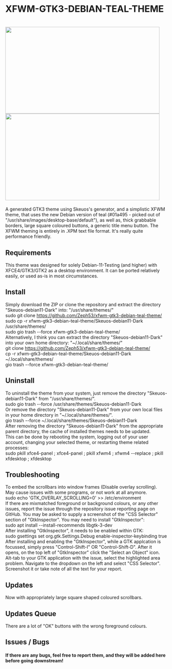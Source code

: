 # XFWM-GTK3-DEBIAN-TEAL-THEME  


# <img src="https://github.com/Zeph53/xfwm-gtk3-debian-teal-theme/assets/102870900/557fb16f-4c9c-4c8a-96ac-94b9f1f59d68" height="270" width="480"> <img src="https://github.com/Zeph53/xfwm-gtk3-debian-teal-theme/assets/102870900/3c67318e-2ddb-4cc7-8c5e-b3eea7fdb8f0" height="270" width="480"> 


A generated GTK3 theme using Skeuos's generator, and a simplistic XFWM theme, that uses the new Debian version of teal (#01a495 - picked out of "/usr/share/images/desktop-base/default"), as well as, thick grabbable borders, large square coloured buttons, a generic title menu button. The XFWM theming is entirely in .XPM text file format. It's really quite performance friendly.


## Requirements
This theme was designed for solely Debian-11-Testing (and higher) with XFCE4/GTK3/GTK2 as a desktop environment. It can be ported relatively easily, or used as-is in most circumstances.  


## Install  
Simply download the ZIP or clone the repository and extract the directory "Skeuos-debian11-Dark" into: "/usr/share/themes/"  
    sudo git clone https://github.com/Zeph53/xfwm-gtk3-debian-teal-theme/  
    sudo cp -r xfwm-gtk3-debian-teal-theme/Skeuos-debian11-Dark /usr/share/themes/  
    sudo gio trash --force xfwm-gtk3-debian-teal-theme/  
Alternatively, I think you can extract the directory "Skeuos-debian11-Dark" into your own home directory: "~/.local/share/themes/"  
    git clone https://github.com/Zeph53/xfwm-gtk3-debian-teal-theme/  
    cp -r xfwm-gtk3-debian-teal-theme/Skeuos-debian11-Dark ~/.local/share/themes/  
    gio trash --force xfwm-gtk3-debian-teal-theme/  


## Uninstall  
To uninstall the theme from your system, just remove the directory "Skeuos-debian11-Dark" from "/usr/share/themes/".  
    sudo gio trash --force /usr/share/themes/Skeuos-debian11-Dark  
Or remove the directory "Skeuos-debian11-Dark" from your own local files in your home directory in "~/.local/share/themes/".  
    gio trash --force ~/.local/share/themes/Skeuos-debian11-Dark  
After removing the directory "Skeuos-debian11-Dark" from the appropriate parent directory, the cache of installed themes needs to be updated.  
This can be done by rebooting the system, logging out of your user account, changing your selected theme, or restarting theme related processes:  
    sudo pkill xfce4-panel ; xfce4-panel ; pkill xfwm4 ; xfwm4 --replace ; pkill xfdesktop ; xfdesktop  


## Troubleshooting  
To embed the scrollbars into window frames (Disable overlay scrolling). May cause issues with some programs, or not work at all anymore.  
    sudo echo 'GTK_OVERLAY_SCROLLING=0' >> /etc/environment  
If there are mixmatched foreground or background colours, or any other issues, report the issue through the repository issue reporting page on GitHub. You may be asked to supply a screenshot of the "CSS Selector" section of "GtkInspector". You may need to install "GtkInspector":  
    sudo apt install --install-recommends libgtk-3-dev  
After installing "GtkInspector", it needs to be enabled within GTK:  
    sudo gsettings set org.gtk.Settings.Debug enable-inspector-keybinding true  
After installing and enabling the "GtkInspector", while a GTK applcation is focussed, simply press "Control-Shift-I" OR "Control-Shift-D". After it opens, on the top left of "GtkInspector" click the "Select an Object" icon. Alt-tab to your GTK application with the issue, select the highlighted area problem. Navigate to the dropdown on the left and select "CSS Selector". Screenshot it or take note of all the text for your report.  


## Updates  
Now with appropriately large square shaped coloured scrollbars.  


## Updates Queue  
There are a lot of "OK" buttons with the wrong foreground colours.  


## Issues / Bugs  
#### If there are any bugs, feel free to report them, and they will be added here before going downstream!  


##  
